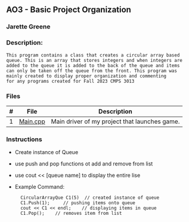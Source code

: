 ## AO3 - Basic Project Organization
### Jarette Greene
### Description:

    This program contains a class that creates a circular array based 
    queue. This is an array that stores integers and when integers are
    added to the queue it is added to the back of the queue and items 
    can only be taken off the queue from the front. This program was 
    mainly created to display proper organization and commenting 
    for any programs created for Fall 2023 CMPS 3013

### Files

|   #   | File             | Description                                        |
| :---: | ---------------  | -------------------------------------------------- |
|   1   | [Main.cpp](https://github.com/Jarette/3013--Algorithms--Greene/blob/main/Assignment/A03/main.cpp)| Main driver of my project that launches game.      |


### Instructions

- Create instance of Queue 
- use push and pop functions ot add and remove from list
- use cout << [queue name] to display the entire lise 

- Example Command:

        CircularArrayQue C1(5)  // created instance of queue
        C1.Push(1);     // pushing items onto queue
        cout << C1 << endl;    // displaying items in queue
        C1.Pop();    // removes item from list

